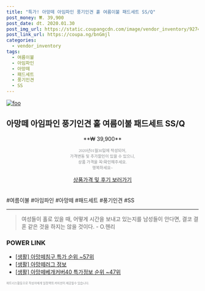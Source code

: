 ```yaml
--- 
title: "특가! 아망떼 아임파인 풍기인견 홑 여름이불 패드세트 SS/Q" 
post_money: ₩. 39,900 
post_date: dt. 2020.01.30 
post_img_url: https://static.coupangcdn.com/image/vendor_inventory/9274/d1d000f4d4ac6e980630193c6f83ce07891eacb0fd977f6bbd19959281f4.jpg 
post_link_url: https://coupa.ng/bnGmjl 
categories: 
  - vendor_inventory 
tags: 
  - 여름이불 
  - 아임파인 
  - 아망떼 
  - 패드세트 
  - 풍기인견 
  - SS 
--- 
```

[![foo](https://static.coupangcdn.com/image/vendor_inventory/9274/d1d000f4d4ac6e980630193c6f83ce07891eacb0fd977f6bbd19959281f4.jpg)](https://coupa.ng/bnGmjl) 

## 아망떼 아임파인 풍기인견 홑 여름이불 패드세트 SS/Q 
<p style="text-align: center;">**₩ 39,900**</p> 
<p style="text-align: center;"><span style="color: #898c8f; font-family: Georgia,Times,serif; font-size: 0.75em;">2020년01월30일에 작성되어, <br>가격변동 및 추가할인이 있을 수 있으니,<br> 상품 가격을 꼭!확인해주세요.<br>행복하세요~</span> 
</p>	 
<div markdown="0" style="text-align: center;"><a href="https://coupa.ng/bnGmjl" class="btn btn--success">상품가격 및 후기 보러가기</a></div> 
<br><br> 
  #여름이불 #아임파인 #아망떼 #패드세트 #풍기인견 #SS 
<hr> 

> 여성들이 홀로 있을 때, 어떻게 시간을 보내고 있는지를 남성들이 안다면, 결코 결혼 같은 것을 하지는 않을 것이다. - O.헨리 


### POWER LINK

* <a href="https://blog.naver.com/sakai111/221786107942" target="_blank"> [생활] 아망떼침구 특가 순위 ~57위</a>
* <a href="https://blog.naver.com/fash111/221768850512" target="_blank"> [생활] 아망떼러그 정보 </a>
* <a href="https://blog.naver.com/sakai111/221782655512" target="_blank"> [생활] 아망떼베개커버40 특가정보 순위 ~47위</a>

<span style="color: #898c8f; font-family: Georgia,Times,serif; font-size: 0.55em;">파트너스활동으로 작성자에게 일정액의 커미션이 제공될수 있습니다.</span> 

